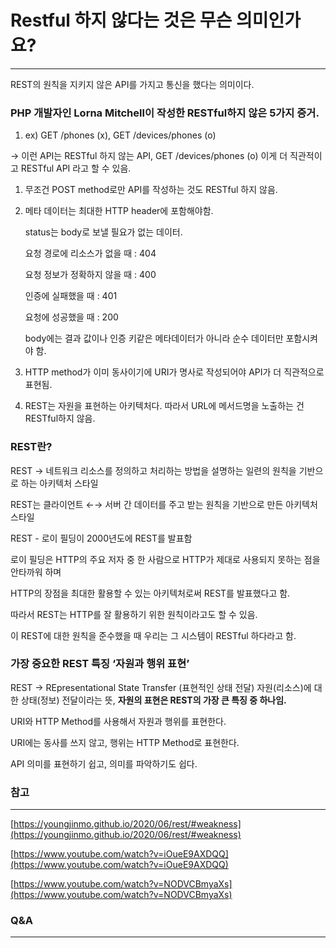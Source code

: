 # Restful 하지 않다는 것은 무슨 의미인가요?

---

REST의 원칙을 지키지 않은 API를 가지고 통신을 했다는 의미이다.

### PHP 개발자인 Lorna Mitchell이 작성한 RESTful하지 않은 5가지 증거.

1. ex) GET /phones (x), GET /devices/phones (o)

→ 이런 API는 RESTful 하지 않는 API, GET /devices/phones (o) 이게 더 직관적이고 RESTful API 라고 할 수 있음.

1. 무조건 POST method로만 API를 작성하는 것도 RESTful 하지 않음.
2. 메타 데이터는 최대한 HTTP header에 포함해야함.
    
    status는 body로 보낼 필요가 없는 데이터.
    
    요청 경로에 리소스가 없을 때 : 404
    
    요청 정보가 정확하지 않을 때 : 400
    
    인증에 실패했을 때 : 401
    
    요청에 성공했을 때 : 200
    
    body에는 결과 값이나 인증 키같은 메타데이터가 아니라 순수 데이터만 포함시켜야 함.
    
3. HTTP method가 이미 동사이기에 URI가 명사로 작성되어야 API가 더 직관적으로 표현됨.
4. REST는 자원을 표현하는 아키텍처다. 따라서 URL에 메서드명을 노출하는 건 RESTful하지 않음.

### REST란?

REST → 네트워크 리소스를 정의하고 처리하는 방법을 설명하는 일련의 원칙을 기반으로 하는 아키텍처 스타일

REST는 클라이언트 ←→ 서버 간 데이터를 주고 받는 원칙을 기반으로 만든 아키텍처 스타일

REST - 로이 필딩이 2000년도에 REST를 발표함

로이 필딩은 HTTP의 주요 저자 중 한 사람으로 HTTP가 제대로 사용되지 못하는 점을 안타까워 하며

HTTP의 장점을 최대한 활용할 수 있는 아키텍처로써 REST를 발표했다고 함.

따라서 REST는 HTTP를 잘 활용하기 위한 원칙이라고도 할 수 있음.

이 REST에 대한 원칙을 준수했을 때 우리는 그 시스템이 RESTful 하다라고 함.

### 가장 중요한 REST 특징 ‘자원과 행위 표현’

REST → REpresentational State Transfer (표현적인 상태 전달) 자원(리소스)에 대한 상태(정보) 전달이라는 뜻, **자원의 표현은 REST의 가장 큰 특징 중 하나임.**

URI와 HTTP Method를 사용해서 자원과 행위를 표현한다.

URI에는 동사를 쓰지 않고, 행위는 HTTP Method로 표현한다.

API 의미를 표현하기 쉽고, 의미를 파악하기도 쉽다.

### 참고

---

[https://youngjinmo.github.io/2020/06/rest/#weakness](https://youngjinmo.github.io/2020/06/rest/#weakness)

[https://www.youtube.com/watch?v=iOueE9AXDQQ](https://www.youtube.com/watch?v=iOueE9AXDQQ)

[https://www.youtube.com/watch?v=NODVCBmyaXs](https://www.youtube.com/watch?v=NODVCBmyaXs)

### Q&A

---